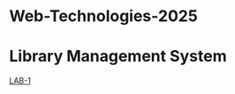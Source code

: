 # Web-Technologies-2025

# Library Management System

[LAB-1](https://github.com/TejavathChakridhar/Web-Technologies-2025/tree/main/Library%20Management%20System)
